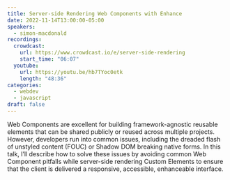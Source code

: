 ```yaml
---
title: Server-side Rendering Web Components with Enhance
date: 2022-11-14T13:00:00-05:00
speakers:
  - simon-macdonald
recordings:
  crowdcast:
    url: https://www.crowdcast.io/e/server-side-rendering
    start_time: "06:07"
  youtube:
    url: https://youtu.be/hb7TYoc0etk
    length: "48:36"
categories:
  - webdev
  - javascript
draft: false
---
```


Web Components are excellent for building framework-agnostic reusable elements that can be shared publicly or reused across multiple projects. However, developers run into common issues, including the dreaded flash of unstyled content (FOUC) or Shadow DOM breaking native forms. In this talk, I’ll describe how to solve these issues by avoiding common Web Component pitfalls while server-side rendering Custom Elements to ensure that the client is delivered a responsive, accessible, enhanceable interface.
